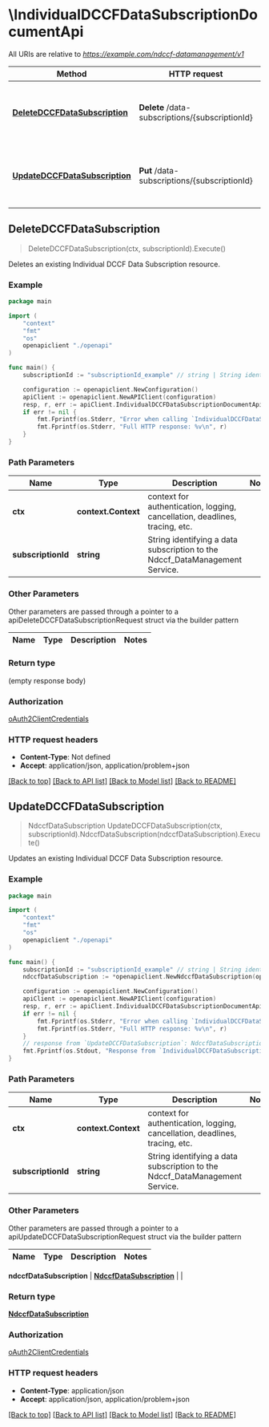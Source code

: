 # \IndividualDCCFDataSubscriptionDocumentApi

All URIs are relative to *https://example.com/ndccf-datamanagement/v1*

Method | HTTP request | Description
------------- | ------------- | -------------
[**DeleteDCCFDataSubscription**](IndividualDCCFDataSubscriptionDocumentApi.md#DeleteDCCFDataSubscription) | **Delete** /data-subscriptions/{subscriptionId} | Deletes an existing Individual DCCF Data Subscription resource.
[**UpdateDCCFDataSubscription**](IndividualDCCFDataSubscriptionDocumentApi.md#UpdateDCCFDataSubscription) | **Put** /data-subscriptions/{subscriptionId} | Updates an existing Individual DCCF Data Subscription resource.



## DeleteDCCFDataSubscription

> DeleteDCCFDataSubscription(ctx, subscriptionId).Execute()

Deletes an existing Individual DCCF Data Subscription resource.

### Example

```go
package main

import (
    "context"
    "fmt"
    "os"
    openapiclient "./openapi"
)

func main() {
    subscriptionId := "subscriptionId_example" // string | String identifying a data subscription to the Ndccf_DataManagement Service.

    configuration := openapiclient.NewConfiguration()
    apiClient := openapiclient.NewAPIClient(configuration)
    resp, r, err := apiClient.IndividualDCCFDataSubscriptionDocumentApi.DeleteDCCFDataSubscription(context.Background(), subscriptionId).Execute()
    if err != nil {
        fmt.Fprintf(os.Stderr, "Error when calling `IndividualDCCFDataSubscriptionDocumentApi.DeleteDCCFDataSubscription``: %v\n", err)
        fmt.Fprintf(os.Stderr, "Full HTTP response: %v\n", r)
    }
}
```

### Path Parameters


Name | Type | Description  | Notes
------------- | ------------- | ------------- | -------------
**ctx** | **context.Context** | context for authentication, logging, cancellation, deadlines, tracing, etc.
**subscriptionId** | **string** | String identifying a data subscription to the Ndccf_DataManagement Service. | 

### Other Parameters

Other parameters are passed through a pointer to a apiDeleteDCCFDataSubscriptionRequest struct via the builder pattern


Name | Type | Description  | Notes
------------- | ------------- | ------------- | -------------


### Return type

 (empty response body)

### Authorization

[oAuth2ClientCredentials](../README.md#oAuth2ClientCredentials)

### HTTP request headers

- **Content-Type**: Not defined
- **Accept**: application/json, application/problem+json

[[Back to top]](#) [[Back to API list]](../README.md#documentation-for-api-endpoints)
[[Back to Model list]](../README.md#documentation-for-models)
[[Back to README]](../README.md)


## UpdateDCCFDataSubscription

> NdccfDataSubscription UpdateDCCFDataSubscription(ctx, subscriptionId).NdccfDataSubscription(ndccfDataSubscription).Execute()

Updates an existing Individual DCCF Data Subscription resource.

### Example

```go
package main

import (
    "context"
    "fmt"
    "os"
    openapiclient "./openapi"
)

func main() {
    subscriptionId := "subscriptionId_example" // string | String identifying a data subscription to the Ndccf_DataManagement Service. 
    ndccfDataSubscription := *openapiclient.NewNdccfDataSubscription(openapiclient.DataSubscription{Interface{}: new(interface{})}, "DataNotifUri_example", "DataNotifCorrId_example") // NdccfDataSubscription | 

    configuration := openapiclient.NewConfiguration()
    apiClient := openapiclient.NewAPIClient(configuration)
    resp, r, err := apiClient.IndividualDCCFDataSubscriptionDocumentApi.UpdateDCCFDataSubscription(context.Background(), subscriptionId).NdccfDataSubscription(ndccfDataSubscription).Execute()
    if err != nil {
        fmt.Fprintf(os.Stderr, "Error when calling `IndividualDCCFDataSubscriptionDocumentApi.UpdateDCCFDataSubscription``: %v\n", err)
        fmt.Fprintf(os.Stderr, "Full HTTP response: %v\n", r)
    }
    // response from `UpdateDCCFDataSubscription`: NdccfDataSubscription
    fmt.Fprintf(os.Stdout, "Response from `IndividualDCCFDataSubscriptionDocumentApi.UpdateDCCFDataSubscription`: %v\n", resp)
}
```

### Path Parameters


Name | Type | Description  | Notes
------------- | ------------- | ------------- | -------------
**ctx** | **context.Context** | context for authentication, logging, cancellation, deadlines, tracing, etc.
**subscriptionId** | **string** | String identifying a data subscription to the Ndccf_DataManagement Service.  | 

### Other Parameters

Other parameters are passed through a pointer to a apiUpdateDCCFDataSubscriptionRequest struct via the builder pattern


Name | Type | Description  | Notes
------------- | ------------- | ------------- | -------------

 **ndccfDataSubscription** | [**NdccfDataSubscription**](NdccfDataSubscription.md) |  | 

### Return type

[**NdccfDataSubscription**](NdccfDataSubscription.md)

### Authorization

[oAuth2ClientCredentials](../README.md#oAuth2ClientCredentials)

### HTTP request headers

- **Content-Type**: application/json
- **Accept**: application/json, application/problem+json

[[Back to top]](#) [[Back to API list]](../README.md#documentation-for-api-endpoints)
[[Back to Model list]](../README.md#documentation-for-models)
[[Back to README]](../README.md)

